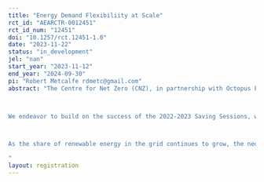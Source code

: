 ```yaml
---
title: "Energy Demand Flexibiliity at Scale"
rct_id: "AEARCTR-0012451"
rct_id_num: "12451"
doi: "10.1257/rct.12451-1.0"
date: "2023-11-22"
status: "in_development"
jel: "nan"
start_year: "2023-11-12"
end_year: "2024-09-30"
pi: "Robert Metcalfe rdmetc@gmail.com"
abstract: "The Centre for Net Zero (CNZ), in partnership with Octopus Energy, will undertake a series of field trials during Octopus Energy’s second Saving Sessions (winter 2023 - 2024). The trials will rigorously evaluate how and why the program itself works to reduce customers’ energy consumption during hours of high grid constraint. 

We endeavor to build on the success of the 2022-2023 Saving Sessions, which showcased domestic customers' willingness to curtail energy consumption during peak periods, and CNZ’s analysis thereof (Jacob et al., 2023). To do so, we will implement a randomized encouragement design to evaluate the impact of customer participation in Saving Sessions. 

As the share of renewable energy in the grid continues to grow, the need for effective energy balancing becomes increasingly important. Leveraging customers' willingness to curtail energy consumption during peak periods (i.e., demand flexibility) has the potential to prevent blackouts, reduce reliance on polluting energy sources that would otherwise be called for in timers of high demand, and reduce the need for expensive balancing infrastructure and resources. For these reasons, domestic electricity flexibility is necessary to achieve a fully renewable energy system. We thus deem it of high importance to accurately assess its impact through a randomized controlled trial. 
"
layout: registration
---
```


